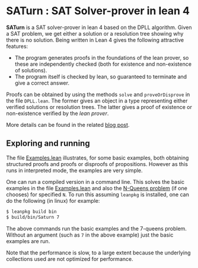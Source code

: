 # SATurn : SAT Solver-prover in lean 4

__SATurn__ is a SAT solver-prover in lean 4 based on the DPLL algorithm. Given a SAT problem, we get either a solution or a resolution tree showing why there is no solution. Being written in Lean 4 gives the following attractive features:

* The program generates proofs in the foundations of the lean prover, so these are independently checked (both for existence and non-existence of solutions).
* The program itself is checked by lean, so guaranteed to terminate and give a correct answer.

Proofs can be obtained by using the methods `solve` and `proveOrDisprove` in the file `DPLL.lean`. The former gives an object in a type representing either verified solutions or resolution trees. The latter gives a proof of existence or non-existence verified by the _lean prover_.

More details can be found in the related [blog post](https://siddhartha-gadgil.github.io/automating-mathematics/posts/sat-prover-lean/).

## Exploring and running

The file [Examples.lean](https://github.com/siddhartha-gadgil/Saturn/blob/main/Saturn/Examples.lean) illustrates, for some basic examples, both obtaining structured proofs and proofs or disproofs of propositions. However as this runs in interpreted mode, the examples are very simple.

One can run a compiled version in a command line. This solves the basic examples in the file [Examples.lean](https://github.com/siddhartha-gadgil/Saturn/blob/main/Saturn/Examples.lean) and also the [N-Queens problem](https://en.wikipedia.org/wiki/Eight_queens_puzzle) (if one chooses) for specified `N`. To run this assuming `leanpkg` is installed, one can do the following (in linux) for example:

```bash
$ leanpkg build bin
$ build/bin/Saturn 7
```

The above commands run the basic examples and the 7-queens problem. Without an argument (such as `7` in the above example) just the basic examples are run. 

Note that the performance is slow, to a large extent because the underlying collections used are not optimized for performance.
